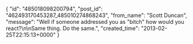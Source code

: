  {
   "id": "485018098200794",
   "post_id": "462493170453287_485010274868243",
   "from_name": "Scott Duncan",
   "message": "Well if someone addressed you as \"bitch\" how would you react?\n\nSame thing. Do the same.",
   "created_time": "2013-02-25T22:15:13+0000"
 }
